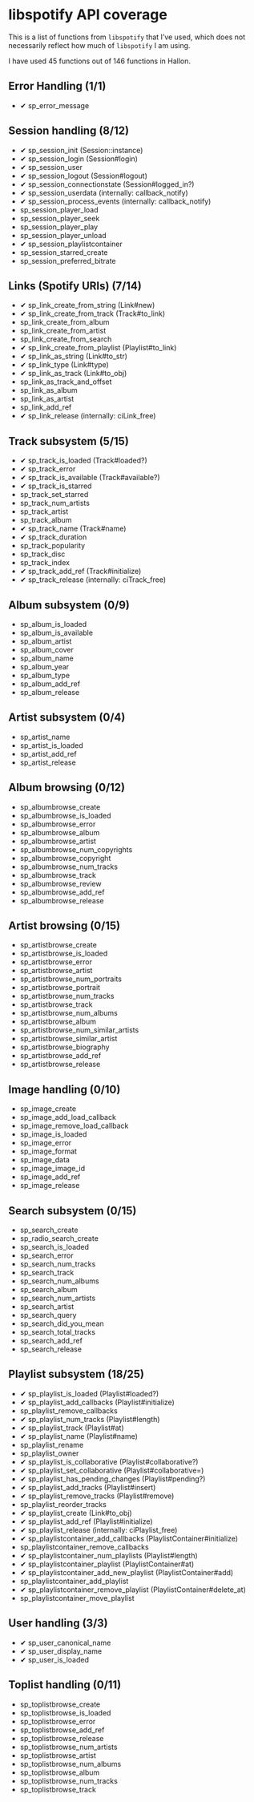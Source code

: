 # libspotify API coverage
This is a list of functions from `libspotify` that I’ve used, which does not necessarily reflect how much of `libspotify` I am using.

I have used 45 functions out of 146 functions in Hallon.

## Error Handling (1/1)
* ✔ sp\_error\_message

## Session handling (8/12)
* ✔ sp\_session\_init (Session::instance)
* ✔ sp\_session\_login (Session#login)
* ✔ sp\_session\_user
* ✔ sp\_session\_logout (Session#logout)
* ✔ sp\_session\_connectionstate (Session#logged\_in?)
* ✔ sp\_session\_userdata (internally: callback\_notify)
* ✔ sp\_session\_process\_events (internally: callback\_notify)
* sp\_session\_player\_load
* sp\_session\_player\_seek
* sp\_session\_player\_play
* sp\_session\_player\_unload
* ✔ sp\_session\_playlistcontainer
* sp\_session\_starred\_create
* sp\_session\_preferred\_bitrate

## Links (Spotify URIs) (7/14)
* ✔ sp\_link\_create\_from\_string (Link#new)
* ✔ sp\_link\_create\_from\_track (Track#to\_link)
* sp\_link\_create\_from\_album
* sp\_link\_create\_from\_artist
* sp\_link\_create\_from\_search
* ✔ sp\_link\_create\_from\_playlist (Playlist#to\_link)
* ✔ sp\_link\_as\_string (Link#to\_str)
* ✔ sp\_link\_type (Link#type)
* ✔ sp\_link\_as\_track (Link#to\_obj)
* sp\_link\_as\_track\_and\_offset
* sp\_link\_as\_album
* sp\_link\_as\_artist
* sp\_link\_add\_ref 
* ✔ sp\_link\_release (internally: ciLink\_free)

## Track subsystem (5/15)
* ✔ sp\_track\_is\_loaded (Track#loaded?)
* ✔ sp\_track\_error
* ✔ sp\_track\_is\_available (Track#available?)
* ✔ sp\_track\_is\_starred
* sp\_track\_set\_starred
* sp\_track\_num\_artists
* sp\_track\_artist
* sp\_track\_album
* ✔ sp\_track\_name (Track#name)
* ✔ sp\_track\_duration
* sp\_track\_popularity
* sp\_track\_disc
* sp\_track\_index
* ✔ sp\_track\_add\_ref (Track#initialize)
* ✔ sp\_track\_release (internally: ciTrack\_free)

## Album subsystem (0/9)
* sp\_album\_is\_loaded
* sp\_album\_is\_available
* sp\_album\_artist
* sp\_album\_cover
* sp\_album\_name
* sp\_album\_year
* sp\_album\_type
* sp\_album\_add\_ref
* sp\_album\_release

## Artist subsystem (0/4)
* sp\_artist\_name
* sp\_artist\_is\_loaded
* sp\_artist\_add\_ref
* sp\_artist\_release

## Album browsing (0/12)
* sp\_albumbrowse\_create
* sp\_albumbrowse\_is\_loaded
* sp\_albumbrowse\_error
* sp\_albumbrowse\_album
* sp\_albumbrowse\_artist
* sp\_albumbrowse\_num\_copyrights
* sp\_albumbrowse\_copyright
* sp\_albumbrowse\_num\_tracks
* sp\_albumbrowse\_track
* sp\_albumbrowse\_review
* sp\_albumbrowse\_add\_ref
* sp\_albumbrowse\_release

## Artist browsing (0/15)
* sp\_artistbrowse\_create
* sp\_artistbrowse\_is\_loaded
* sp\_artistbrowse\_error
* sp\_artistbrowse\_artist
* sp\_artistbrowse\_num\_portraits
* sp\_artistbrowse\_portrait
* sp\_artistbrowse\_num\_tracks
* sp\_artistbrowse\_track
* sp\_artistbrowse\_num\_albums
* sp\_artistbrowse\_album
* sp\_artistbrowse\_num\_similar\_artists
* sp\_artistbrowse\_similar\_artist
* sp\_artistbrowse\_biography
* sp\_artistbrowse\_add\_ref
* sp\_artistbrowse\_release

## Image handling (0/10)
* sp\_image\_create
* sp\_image\_add\_load\_callback
* sp\_image\_remove\_load\_callback
* sp\_image\_is\_loaded
* sp\_image\_error
* sp\_image\_format
* sp\_image\_data
* sp\_image\_image\_id
* sp\_image\_add\_ref
* sp\_image\_release

## Search subsystem (0/15)
* sp\_search\_create
* sp\_radio\_search\_create
* sp\_search\_is\_loaded
* sp\_search\_error
* sp\_search\_num\_tracks
* sp\_search\_track
* sp\_search\_num\_albums
* sp\_search\_album
* sp\_search\_num\_artists
* sp\_search\_artist
* sp\_search\_query
* sp\_search\_did\_you\_mean
* sp\_search\_total\_tracks
* sp\_search\_add\_ref
* sp\_search\_release

## Playlist subsystem (18/25)
* ✔ sp\_playlist\_is\_loaded (Playlist#loaded?)
* ✔ sp\_playlist\_add\_callbacks (Playlist#initialize)
* sp\_playlist\_remove\_callbacks
* ✔ sp\_playlist\_num\_tracks (Playlist#length)
* ✔ sp\_playlist\_track (Playlist#at)
* ✔ sp\_playlist\_name (Playlist#name)
* sp\_playlist\_rename
* sp\_playlist\_owner
* ✔ sp\_playlist\_is\_collaborative (Playlist#collaborative?)
* ✔ sp\_playlist\_set\_collaborative (Playlist#collaborative=)
* ✔ sp\_playlist\_has\_pending\_changes (Playlist#pending?)
* ✔ sp\_playlist\_add\_tracks (Playlist#insert)
* ✔ sp\_playlist\_remove\_tracks (Playlist#remove)
* sp\_playlist\_reorder\_tracks
* ✔ sp\_playlist\_create (Link#to\_obj)
* ✔ sp\_playlist\_add\_ref (Playlist#initialize)
* ✔ sp\_playlist\_release (internally: ciPlaylist\_free)
* ✔ sp\_playlistcontainer\_add\_callbacks (PlaylistContainer#initialize)
* sp\_playlistcontainer\_remove\_callbacks
* ✔ sp\_playlistcontainer\_num\_playlists (Playlist#length)
* ✔ sp\_playlistcontainer\_playlist (PlaylistContainer#at)
* ✔ sp\_playlistcontainer\_add\_new\_playlist (PlaylistContainer#add)
* sp\_playlistcontainer\_add\_playlist
* ✔ sp\_playlistcontainer\_remove\_playlist (PlaylistContainer#delete_at)
* sp\_playlistcontainer\_move\_playlist

## User handling (3/3)
* ✔ sp\_user\_canonical\_name
* ✔ sp\_user\_display\_name
* ✔ sp\_user\_is\_loaded

## Toplist handling (0/11)
* sp\_toplistbrowse\_create
* sp\_toplistbrowse\_is\_loaded
* sp\_toplistbrowse\_error
* sp\_toplistbrowse\_add\_ref
* sp\_toplistbrowse\_release
* sp\_toplistbrowse\_num\_artists
* sp\_toplistbrowse\_artist
* sp\_toplistbrowse\_num\_albums
* sp\_toplistbrowse\_album
* sp\_toplistbrowse\_num\_tracks
* sp\_toplistbrowse\_track